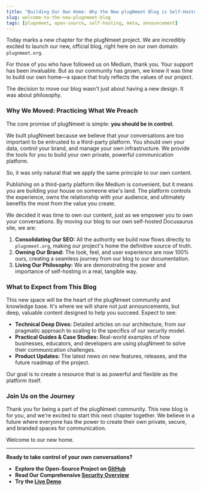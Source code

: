 ```yaml
---
title: "Building Our Own Home: Why the New plugNmeet Blog is Self-Hosted"
slug: welcome-to-the-new-plugnmeet-blog
tags: [plugnmeet, open-source, self-hosting, meta, announcement]
---
```


Today marks a new chapter for the plugNmeet project. We are incredibly excited to launch our new, official blog, right here on our own domain: `plugnmeet.org`.

For those of you who have followed us on Medium, thank you. Your support has been invaluable. But as our community has grown, we knew it was time to build our own home—a space that truly reflects the values of our project.

<!--truncate-->

The decision to move our blog wasn't just about having a new design. It was about philosophy.

### Why We Moved: Practicing What We Preach

The core promise of plugNmeet is simple: **you should be in control.**

We built plugNmeet because we believe that your conversations are too important to be entrusted to a third-party platform. You should own your data, control your brand, and manage your own infrastructure. We provide the tools for you to build your own private, powerful communication platform.

So, it was only natural that we apply the same principle to our own content.

Publishing on a third-party platform like Medium is convenient, but it means you are building your house on someone else's land. The platform controls the experience, owns the relationship with your audience, and ultimately benefits the most from the value you create.

We decided it was time to own our content, just as we empower you to own your conversations. By moving our blog to our own self-hosted Docusaurus site, we are:

1.  **Consolidating Our SEO:** All the authority we build now flows directly to `plugnmeet.org`, making our project's home the definitive source of truth.
2.  **Owning Our Brand:** The look, feel, and user experience are now 100% ours, creating a seamless journey from our blog to our documentation.
3.  **Living Our Philosophy:** We are demonstrating the power and importance of self-hosting in a real, tangible way.

### What to Expect from This Blog

This new space will be the heart of the plugNmeet community and knowledge base. It's where we will share not just announcements, but deep, valuable content designed to help you succeed. Expect to see:

*   **Technical Deep Dives:** Detailed articles on our architecture, from our pragmatic approach to scaling to the specifics of our security model.
*   **Practical Guides & Case Studies:** Real-world examples of how businesses, educators, and developers are using plugNmeet to solve their communication challenges.
*   **Product Updates:** The latest news on new features, releases, and the future roadmap of the project.

Our goal is to create a resource that is as powerful and flexible as the platform itself.

### Join Us on the Journey

Thank you for being a part of the plugNmeet community. This new blog is for you, and we're excited to start this next chapter together. We believe in a future where everyone has the power to create their own private, secure, and branded spaces for communication.

Welcome to our new home.

---

**Ready to take control of your own conversations?**

*   **Explore the Open-Source Project on [GitHub](https://github.com/mynaparrot/plugNmeet-server)**
*   **Read Our Comprehensive [Security Overview](/docs/security-overview)**
*   **Try the [Live Demo](https://demo.plugnmeet.com/landing.html)**
